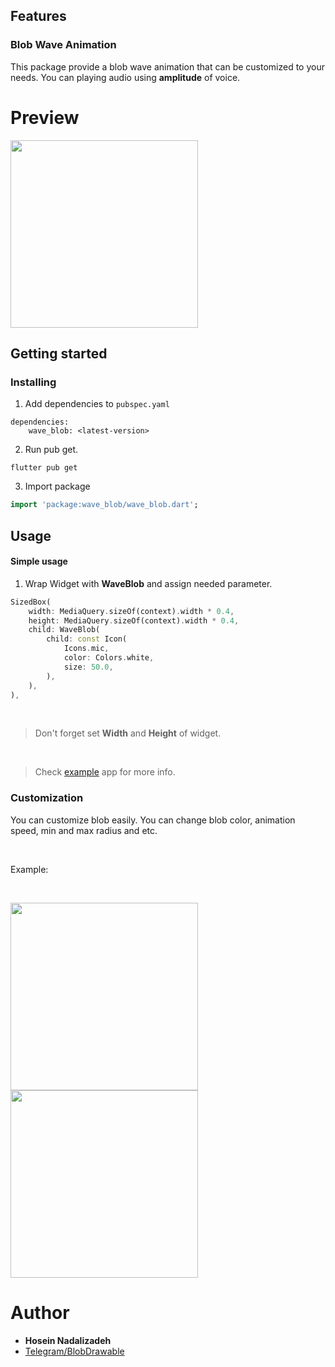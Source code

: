 ## Features

### Blob Wave Animation
This package provide a blob wave animation that can be customized to your needs. You can playing audio using **amplitude** of voice.

# Preview
<img src="https://github.com/hosein-nadali/flutter-wave-blob/blob/main/example-1.gif?raw=true" width=300 />

## Getting started

### Installing
1. Add dependencies to `pubspec.yaml`

```dependencies
dependencies:
    wave_blob: <latest-version>
```
2. Run pub get.
```
flutter pub get
```
3. Import package
```dart
import 'package:wave_blob/wave_blob.dart';
```

## Usage

#### Simple usage

1. Wrap Widget with **WaveBlob** and assign needed parameter.
```dart
SizedBox(
    width: MediaQuery.sizeOf(context).width * 0.4,
    height: MediaQuery.sizeOf(context).width * 0.4,
    child: WaveBlob(
        child: const Icon(
            Icons.mic,
            color: Colors.white,
            size: 50.0,
        ),
    ),
),
```

<br>

> Don't forget set **Width** and **Height** of widget.

<br>

> Check [example](https://www.google.com) app for more info.

### Customization

You can customize blob easily. You can change blob color, animation speed, min and max radius and etc. 

<br>

Example:

<br>

<img src="https://raw.githubusercontent.com/hosein-nadali/flutter-wave-blob/main/example-2.png" width=300 /> <img src="https://raw.githubusercontent.com/hosein-nadali/flutter-wave-blob/main/example-3.png" width=300 />


# Author
- **Hosein Nadalizadeh**
- [Telegram/BlobDrawable](https://github.com/DrKLO/Telegram/blob/master/TMessagesProj/src/main/java/org/telegram/ui/Components/BlobDrawable.java)

